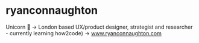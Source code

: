 # ryanconnaughton
Unicorn 🦄 
-> London based UX/product designer, strategist and researcher - currently learning how2code)
-> www.ryanconnaughton.com
